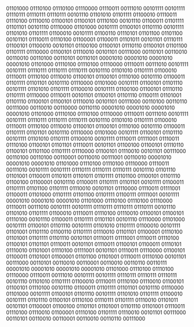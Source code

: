 01101000 01110100 01110100 01110000 01110011 00111010 00101111 00101111 01110111 01110111 01110111 00101110 01101010 01101111 01100010 01110011 01110100 01110010 01100101 01100101 01110100 00101110 01100011 01101111 01101101 00101110 01110000 01101000 00101111 01100101 01101110 00101111 01101010 01101111 01100010 00101111 01100110 01110101 01101100 01101100 00101101 01110011 01110100 01100001 01100011 01101011 00101101 01110111 01100101 01100010 00101101 01100100 01100101 01110110 01100101 01101100 01101111 01110000 01100101 01110010 00101101 00111000 00110101 00110010 00110010 00110100 00110101 00110101 00001010 00001010 00001010 00001010 01101000 01110100 01110100 01110000 01110011 00111010 00101111 00101111 01110111 01110111 01110111 00101110 01101010 01101111 01100010 01110011 01110100 01110010 01100101 01100101 01110100 00101110 01100011 01101111 01101101 00101110 01110000 01101000 00101111 01100101 01101110 00101111 01101010 01101111 01100010 00101111 01100100 01100101 01110110 01101111 01110000 01110011 00101101 01100101 01101110 01100111 01101001 01101110 01100101 01100101 01110010 00101101 00111000 00110100 00110110 00111000 00110010 00110000 00110110 00001010 00001010 00001010 00001010 01101000 01110100 01110100 01110000 01110011 00111010 00101111 00101111 01110111 01110111 01110111 00101110 01101010 01101111 01100010 01110011 01110100 01110010 01100101 01100101 01110100 00101110 01100011 01101111 01101101 00101110 01110000 01101000 00101111 01100101 01101110 00101111 01101010 01101111 01100010 00101111 01110011 01111001 01110011 01110100 01100101 01101101 01110011 00101101 01100100 01100101 01110110 01100101 01101100 01101111 01110000 01100101 01110010 00101101 00111000 00110100 00110100 00110001 00110010 00111001 00110010 00001010 00001010 00001010 01101000 01110100 01110100 01110000 01110011 00111010 00101111 00101111 01110111 01110111 01110111 00101110 01101110 01101001 01100011 01101011 01101011 01101111 01101100 01100101 01101110 01100100 01100001 00101110 01100011 01101111 01101101 00101111 01100011 01101111 01101100 01101111 01110010 00101101 01110000 01110011 01111001 01100011 01101000 01101111 01101100 01101111 01100111 01111001 00101111 00001010 00001010 00001010 01101000 01110100 01110100 01110000 01110011 00111010 00101111 00101111 01110111 01110111 01110111 00101110 01101010 01101111 01100010 01110011 01110100 01110010 01100101 01100101 01110100 00101110 01100011 01101111 01101101 00101110 01110000 01101000 00101111 01100101 01101110 00101111 01101010 01101111 01100010 00101111 01101001 01101110 01100110 01101111 01110010 01101101 01100001 01110100 01101001 01101111 01101110 00101101 01110011 01111001 01110011 01110100 01100101 01101101 01110011 00101101 01110011 01100101 01100011 01110101 01110010 01101001 01110100 01111001 00101101 01110011 01110000 01100101 01100011 01101001 01100001 01101100 01101001 01110011 01110100 00101101 00111000 00110101 00110010 00110001 00110010 00110110 00110111 00001010 00001010 00001010 00001010 01101000 01110100 01110100 01110000 01110011 00111010 00101111 00101111 01110111 01110111 01110111 00101110 01101010 01101111 01100010 01110011 01110100 01110010 01100101 01100101 01110100 00101110 01100011 01101111 01101101 00101110 01110000 01101000 00101111 01100101 01101110 00101111 01101010 01101111 01100010 00101111 01101110 01100101 01110100 01110111 01101111 01110010 01101011 00101101 01100001 01100100 01101101 01101001 01101110 01101001 01110011 01110100 01110010 01100001 01110100 01101111 01110010 00101101 00111000 00110101 00110010 00110001 00110010 00110110 00111000 
